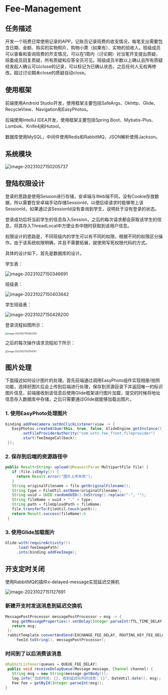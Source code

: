 # Fee-Management

## 任务描述

开发一个班费日常使用记录的APP，记账员记录班费的收支情况，每笔支出需要包含日期、金额、购买的实物照片、购物小票（如果有）、实物的验收人。班级成员可以查看和查询班费的开支情况，可以在1周内（讨论期）对当笔开支提出质疑，班委成员回复质疑，所有质疑和应答全员可见。班级成员半数以上确认且所有质疑经发起人确认可以close的记录，可以标记为已确认状态，之后任何人无权再修改。超过讨论期未close的质疑自动close。

## 使用框架

前端使用Android Studio开发，使用框架主要包括SafeArgs、Okhttp、Glide、RecycleView、Navigation和EasyPhotos。

后端使用IntelliJ IDEA开发，使用框架主要包括Spring Boot、Mybatis-Plus、Lombok、Knife4j和Hutool。

数据库使用MySQL，中间件使用Redis和RabbitMQ，JSON解析使用Jackson。

## 系统模块

![image-20231027150205737](https://cdn.jsdelivr.net/gh/ZDaneel/cloudimg@main/img/202310271502938.png)

## 登陆权限设计

登录的思路是使用Session进行存储，安卓端与Web端不同，没有Cookie存放数据，所以需要在安卓端手动存储SessionId，以便后续请求时能够带上该SessionId，如果通过该SessionId没有查询到学生，说明处于没有登录的状态。

登录成功后将当前学生的信息存入Session，之后的每次请求都会获取该学生的信息，将其存入ThreadLocal中方便业务中随时获取到该用户信息。

权限设计的思路是，不同班级内的学生可以有不同的权限，根据不同的权限区分操作。由于该系统权限明确，并且不需要拓展，就使用写死权限代码的方式。

具体的设计如下，首先是数据库的设计。

学生表：

![image-20231027150346691](https://cdn.jsdelivr.net/gh/ZDaneel/cloudimg@main/img/202310271503831.png)

班级表：

![image-20231027150403642](https://cdn.jsdelivr.net/gh/ZDaneel/cloudimg@main/img/202310271504650.png)

学生班级表：

![image-20231027150426200](https://cdn.jsdelivr.net/gh/ZDaneel/cloudimg@main/img/202310271504308.png)

登录流程如图所示：

<img src="https://cdn.jsdelivr.net/gh/ZDaneel/cloudimg@main/img/202310271504817.png" alt="image-20231027150452355" style="zoom:50%;" />

之后的每次操作请求流程如下所示：

<img src="https://cdn.jsdelivr.net/gh/ZDaneel/cloudimg@main/img/202310271507794.png" alt="image-20231027150704747" style="zoom:50%;" />

## 图片处理

下面描述如何设计图片的处理。首先前端通过调用EasyPhoto组件实现相册/拍照功能，选择好图片后会上传到后端进行处理，保存到资源目录下并返回唯一的标识图片信息，前端接收到该信息后使用Glide框架进行图片加载，提交的时候将地址信息存入数据库中存储，之后只需要通过Glide就能够加载出图片。

### 1. 使用EasyPhoto处理图片

```java
binding.addFeeCamera.setOnClickListener(view -> {
   EasyPhotos.createAlbum(this, true, false, GlideEngine.getInstance())
       .setFileProviderAuthority("com.usts.fee_front.fileprovider")
       .start(feeImageCallback);
 });
```

### 2. 保存到后端的资源路径中

 ```java
 public Result<String> upload(@RequestParam MultipartFile file) {
    if (file.isEmpty()) {
      return Result.error("图片上传失败");
    }
    String originalFilename = file.getOriginalFilename();
    String type = FileUtil.extName(originalFilename);
    String uuid = UUID.randomUUID().toString().replace("-", "");
    String fileName = uuid + "." + type;
    String path = fileUploadPath + fileName;
    file.transferTo(FileUtil.touch(path));
    return Result.success(fileName);6
  }
 ```

### 3. 使用Glide加载图片

```java
Glide.with(requireActivity())
     .load(feeImagePath)
     .into(binding.addFeeImage);
```

## 开支定时关闭

使用RabbitMQ的插件x-delayed-message实现延迟交换机

![image-20231027151127691](https://cdn.jsdelivr.net/gh/ZDaneel/cloudimg@main/img/202310271511103.png)

### 新建开支时发送消息到延迟交换机

```java
MessagePostProcessor messagePostProcessor = msg -> {
   msg.getMessageProperties().setDelay(Integer.parseInt(TTL_TIME_DELAY));
   return msg;
 };
 rabbitTemplate.convertAndSend(EXCHANGE_FEE_DELAY, ROUTING_KEY_FEE_DELAY,
     feeId.toString(), messagePostProcessor);
```

### 时间到了以后消费该消息

```java
@RabbitListener(queues = QUEUE_FEE_DELAY)
 public void receiveDelayQueue(Message message, Channel channel) {
   String msg = new String(message.getBody());
   log.info("当前时间: {}, 收到延迟队列的消息: {}", DateUtil.date(), msg);
   Fee fee = getById(Integer.parseInt(msg));
}
```
